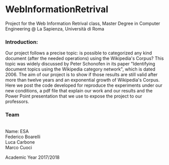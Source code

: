 # WebInformationRetrival
Project for the Web Information Retrival class, Master Degree in Computer Engineering @ La Sapienza, Università di Roma<br>

<h3>Introduction:</h3>

Our project follows a precise topic: is possible to categorized any kind document (after the needed operations) using the Wikipedia's Corpus? This topic was widely discussed by Peter Schonofen in its paper "Identifying document topics using the Wikipedia category network", which is dated 2006. The aim of our project is to show if those results are still valid after more than twelve years and an exponential growth of Wikipedia's Corpus. Here we post the code developed for reproduce the experiments under our new conditions, a pdf file that explain our work and our results and the Power Point presentation that we use to expose the project to our professors.
<br>
<h3>Team</h3><br>
Name: ESA <br>
Federico Boarelli<br>
Luca Carbone<br>
Marco Cuoci<br>

Academic Year 2017/2018
